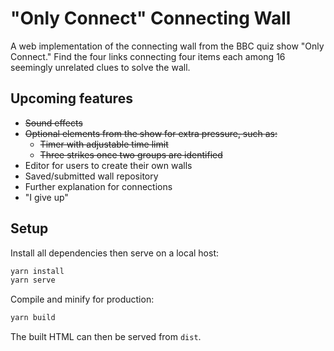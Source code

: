 # "Only Connect" Connecting Wall

A web implementation of the connecting wall from the BBC quiz show "Only Connect."
Find the four links connecting four items each among 16 seemingly unrelated clues to solve the wall.

## Upcoming features

- ~~Sound effects~~
- ~~Optional elements from the show for extra pressure, such as:~~
  - ~~Timer with adjustable time limit~~
  - ~~Three strikes once two groups are identified~~
- Editor for users to create their own walls
- Saved/submitted wall repository
- Further explanation for connections
- "I give up"

## Setup

Install all dependencies then serve on a local host:

```bash
yarn install
yarn serve
```

Compile and minify for production:

```bash
yarn build
```

The built HTML can then be served from `dist`.
